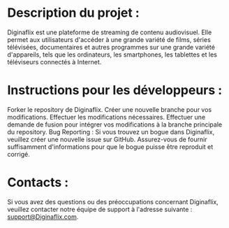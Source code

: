  # Description du projet :

Diginaflix est une plateforme de streaming de contenu audiovisuel. Elle permet aux utilisateurs d'accéder à une grande variété de films, séries télévisées, documentaires et autres programmes sur une grande variété d'appareils, tels que les ordinateurs, les smartphones, les tablettes et les téléviseurs connectés à Internet.

 # Instructions pour les développeurs :

Forker le repository de Diginaflix.
Créer une nouvelle branche pour vos modifications.
Effectuer les modifications nécessaires.
Effectuer une demande de fusion pour intégrer vos modifications à la branche principale du repository.
Bug Reporting :
Si vous trouvez un bogue dans Diginaflix, veuillez créer une nouvelle issue sur GitHub. Assurez-vous de fournir suffisamment d'informations pour que le bogue puisse être reproduit et corrigé.

 # Contacts :

Si vous avez des questions ou des préoccupations concernant Diginaflix, veuillez contacter notre équipe de support à l'adresse suivante : support@Diginaflix.com.
